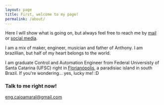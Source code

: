 ```yaml
---
layout: page
title: First, welcome to my page!
permalink: /about/
---
```


Here I will show what is going on, but always feel free to reach me by [mail](mailto:eng.caioamaral@gmail.com) or [social media](https://www.instagram.com/caioamaral/).

I am a mix of maker, engineer, musician and father of Anthony. I am brazillian, but half of my heart belongs to the world.

I am graduate Control and Automation Engineer from Federal Universisty of Santa Catarina (UFSC) right in [Florianópolis](https://www.youtube.com/watch?v=tQysmKz392k), a paradisiac island in south Brazil. If you're wondering... yes, lucky me! :D



### Talk to me right now!

[eng.caioamaral@gmail.com](mailto:eng.caioamaral@gmail.com)
